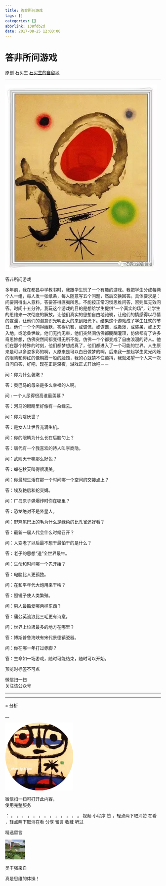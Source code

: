 ```yaml
---
title: 答非所问游戏
tags: []
categories: []
abbrlink: 138fdb2d
date: 2017-08-25 12:00:00
---
```


#  答非所问游戏

原创  石买生  [ 石买生的自留地 ](javascript:void\(0\);)

__ _ _ _ _

![](20170825答非所问游戏/img1.jpg)

  

  

答非所问游戏

多年前，我在都昌中学教书时，我跟学生玩了一个有趣的游戏。我把学生分成每两个人一组，每人发一张纸条，每人随意写五个问题，然后交换回答。具体要求是：问要问得出人意料，答要答得匪夷所思。不能按正常习惯思维问答，否则属无效问答。时间十五分钟。我玩这个游戏的目的是想给学生提供“一个真实的场”，让学生的思维来一次彻底的解放，让他们真实的思想自由地驰骋，让他们的情感得以尽情的宣泄，让他们的潜意识光明正大的来到阳光下。结果这个游戏成了学生狂欢的节日。他们一个个问得幽默，答得机智，或调侃，或诙谐，或撒泼，或装呆，或上天入地，或沧桑世故，他们无拘无束，他们突然间仿佛都醍醐灌顶，仿佛都有了许多奇思妙想，仿佛突然间都变得无所不能，仿佛一个个都变成了自由浪漫的诗人。他们在那个特殊的时刻，他们都梦想成真了，他们都进入了一个可能的世界。人生原来是可以多姿多彩的啊，人原来是可以白日做梦的啊，后来我一想起学生灵光闪烁的眼睛和绯红的像朝霞一般的脸颊，我的心就禁不住颤抖，我就渴望一个人来一次自问自答，好吧，现在正是深夜，游戏正式开始吧－－

问：你为什么装嫩？

答：奥巴马的母亲是多么幸福的人啊。

问  :  一个人尿得很高谁最羡慕？

答：河马的眼睛里好像有一朵绿云。

问：你为啥厌世？

答：是女人让世界充满生机。

问：你的眼睛为什么长在后脑勺上？

答：唐代有一个我喜欢的诗人叫李商隐。

问：武则天干嘛那么好色？

答：蝉在秋天叫得很凄美。

问：你最想生活在那一个时间哪一个空间的交接点上？

答：埃及艳后和蛇交媾。

问：广岛原子弹爆炸时你在哪里？

答：恐龙绝对不是外星人。

问：野鸡尾巴上的毛为什么是绿色的比孔雀还好看？

答：最新一届人代会什么时候召开？

问：人变老了以后最不想干最怕干的是什么？

答：老子的思想“道”全世界最牛。

问：生命和时间哪一个先开始？

答：电脑比人更孤独。

问：在和平年代大炮用来干啥？

答：照镜子使人类繁殖。

问：男人最酷爱哪两样东西？

答：蒲公英流浪比三毛更有诗意。

问：世界上垃圾最多的地方在哪里？

答：博斯普鲁海峡有宋代景德镇瓷器。

问：你在哪一年打过赤脚？

答：生命如一场游戏，随时可能结束，随时可以开始。

  

预览时标签不可点

微信扫一扫  
关注该公众号





****



****



×  分析

__

![作者头像](shared/img1.png)

微信扫一扫可打开此内容，  
使用完整服务

：  ，  ，  ，  ，  ，  ，  ，  ，  ，  ，  ，  ，  。  视频  小程序  赞  ，轻点两下取消赞  在看  ，轻点两下取消在看
分享  留言  收藏  听过

精选留言

![](shared/img16.jpg)

吴丰强来自

真是思维的体操！

